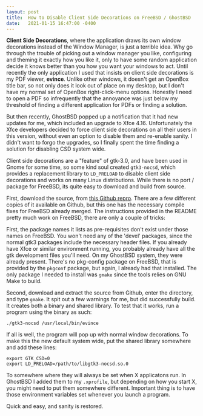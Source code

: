 ```yaml
---
layout: post
title:  How to Disable Client Side Decorations on FreeBSD / GhostBSD
date:   2021-01-15 16:47:00 -0400
---
```

**Client Side Decorations**, where the application draws its own window decorations instead of the Window Manager, is just a terrible idea. Why go through the trouble of picking out a window manager you like, configuring and theming it exactly how you like it, only to have some random application decide it knows better than you how you want your windows to act. Until recently the only application I used that insists on client side decorations is my PDF viewer, **evince**. Unlike other windows, it doesn't get an OpenBox title bar, so not only does it look out of place on my desktop, but I don't have my normal set of OpenBox right-click-menu options. Honestly I need to open a PDF so infrequently that the annoyance was just below my threshold of finding a different application for PDFs or finding a solution.

But then recently, GhostBSD popped up a notification that it had new updates for me, which included an upgrade to Xfce 4.16. Unfortunately the Xfce developers decided to force client side decorations on all their users in this version, without even an option to disable them and re-enable sanity. I didn't want to forgo the upgrades, so I finally spent the time finding a solution for disabling CSD system wide.

Client side decorations are a "feature" of gtk-3.0, and have been used in Gnome for some time, so some kind soul created `gtk3-nocsd`, which provides a replacement library to `LD_PRELOAD` to disable client side decorations and works on many Linux distributions. While there is no port / package for FreeBSD, its quite easy to download and build from source.

First, download the source, from [this Github repro](https://github.com/lairevett/gtk3-nocsd/tree/freebsd). There are a few different copies of it available on Github, but this one has the necessary compile fixes for FreeBSD already merged. The instructions provided in the README pretty much work on FreeBSD, there are only a couple of tricks:

 First, the package names it lists as pre-requisites don't exist under those names on FreeBSD. You won't need any of the 'devel' packages, since the normal gtk3 packages include the necessary header files. If you already have Xfce or similar environment running, you probably already have all the gtk development files you'll need. On my GhostBSD system, they were already present. There's no pkg-config package on FreeBSD, that is provided by the `pkgconf` package, but again, I already had that installed. The only package I needed to install was `gmake` since the tools relies on GNU Make to build.

 Second, download and extract the source from Github, enter the directory, and type `gmake`. It spit out a few warnings for me, but did successfully build. It creates both a binary and shared library. To test that it works, run a program using the binary as such:
```
./gtk3-nocsd /usr/local/bin/evince
```
If all is well, the program will pop up with normal window decorations. To make this the new default system wide, put the shared library somewhere and add these lines:
```
export GTK_CSD=0
export LD_PRELOAD=/path/to/libgtk3-nocsd.so.0
```

To somewhere where they will always be set when X applicatons run. In GhostBSD I added them to my `.xprofile`, but depending on how you start X, you might need to put them somewhere different. Important thing is to have those environment variables set whenever you launch a program.

Quick and easy, and sanity is restored.



















